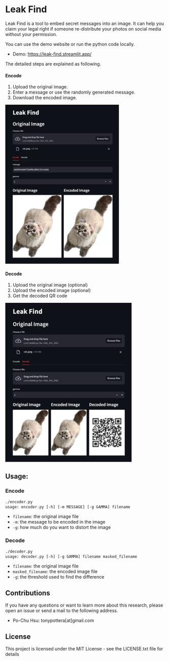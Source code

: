 # Leak Find

Leak Find is a tool to embed secret messages into an image.
It can help you claim your legal right if someone re-distribute your photos on social media without your permission.

You can use the demo website or run the python code locally.

* Demo: https://leak-find.streamlit.app/

The detailed steps are explained as following.

#### Encode

1. Upload the original image.
2. Enter a message or use the randomly generated message.
3. Download the encoded image.

<img src="img/encode.png" height="500">

#### Decode

1. Upload the original image (optional)
2. Upload the encoded image (optional)
3. Get the decoded QR code

<img src="img/decode.png" height="500">

## Usage:

### Encode

```
./encoder.py
usage: encoder.py [-h] [-m MESSAGE] [-g GAMMA] filename
```
* `filename`: the original image file
* `-m`: the message to be encoded in the image
* `-g`: how much do you want to distort the image

### Decode

```
./decoder.py
usage: decoder.py [-h] [-g GAMMA] filename masked_filename
```

* `filename`: the original image file
* `masked_filename`: the encoded image file
* `-g`: the threshold used to find the difference

## Contributions

If you have any questions or want to learn more about this research, please open an issue or send a mail to the following address.

* Po-Chu Hsu: tonypottera[at]gmail.com

## License

This project is licensed under the MIT License - see the LICENSE.txt file for details